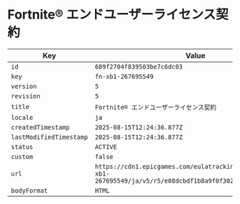 # Fortnite® エンドユーザーライセンス契約

| Key | Value |
| --- | ----- |
| `id` | `689f2704f839503be7c6dc03` |
| `key` | `fn-xb1-267695549` |
| `version` | `5` |
| `revision` | `5` |
| `title` | `Fortnite® エンドユーザーライセンス契約` |
| `locale` | `ja` |
| `createdTimestamp` | `2025-08-15T12:24:36.877Z` |
| `lastModifiedTimestamp` | `2025-08-15T12:24:36.877Z` |
| `status` | `ACTIVE` |
| `custom` | `false` |
| `url` | `https://cdn1.epicgames.com/eulatracking-download/fn-xb1-267695549/ja/v5/r5/e08dcbdf1b8a9f0f30227bce231f0d92.pdf` |
| `bodyFormat` | `HTML` |
